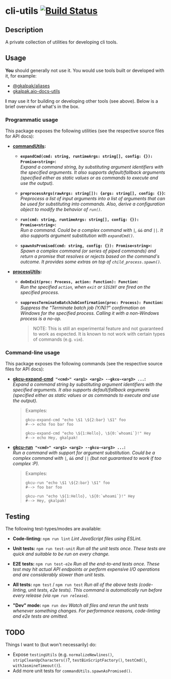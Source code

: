 # cli-utils [![Build Status][build-status-image]][build-status]

## Description

A private collection of utilities for developing cli tools.

## Usage

**You** should generally not use it. You would use tools built or developed with it, for example:

- [@gkalpak/aliases][aliases]
- [gkalpak.aio-docs-utils][aio-docs-utils]

**I** may use it for building or developing other tools (see above). Below is a brief overview of
what's in the box.

### Programmatic usage

This package exposes the following utilities (see the respective source files for API docs):

- **[commandUtils][lib-command-utils]:**

  - **`expandCmd(cmd: string, runtimeArgs: string[], config: {}): Promise<string>`:**<br />
    _Expand a command string, by substituting argument identifiers with the specified arguments. It
    also supports default/fallback arguments (specified either as static values or as commands to
    execute and use the output)._

  - **`preprocessArgs(rawArgs: string[]): {args: string[], config: {}}`:**<br />
    _Preprocess a list of input arguments into a list of arguments that can be used for
    substituting into commands. Also, derive a configuration object to modify the behavior of
    `run()`._

  - **`run(cmd: string, runtimeArgs: string[], config: {}): Promise<string>`:**<br />
    _Run a command. Could be a complex command with `|`, `&&` and `||`. It also supports argument
    substitution with `expandCmd()`._

  - **`spawnAsPromised(cmd: string, config: {}): Promise<string>`:**<br />
    _Spawn a complex command (or series of piped commands) and return a promise that resolves or
    rejects based on the command's outcome. It provides some extras on top of
    `child_process.spawn()`._

- **[processUtils][lib-process-utils]:**

  - **`doOnExit(proc: Process, action: Function): Function`:**<br />
    _Run the specified `action`, when `exit` or `SIGINT` are fired on the specified process._

  - **`suppressTerminateBatchJobConfirmation(proc: Process): Function`:**<br />
    _Suppress the "Terminate batch job (Y/N)?" confirmation on Windows for the specified process.
    Calling it with a non-Windows process is a no-op._
    > NOTE: This is still an experimental feature and not guaranteed to work as expected.
    >       It is known to not work with certain types of commands (e.g. `vim`).

### Command-line usage

This package exposes the following commands (see the respective source files for API docs):

- **[gkcu-expand-cmd][bin-expand-cmd]` "<cmd>" <arg1> <arg2> --gkcu-<arg3> ...`:**<br />
  _Expand a command string by substituting argument identifiers with the specified arguments. It
  also supports default/fallback arguments (specified either as static values or as commands to
  execute and use the output)._
  > Examples:
  > ```
  > gkcu-expand-cmd "echo \$1 \${2:bar} \$1" foo
  > #--> echo foo bar foo
  >
  > gkcu-expand-cmd "echo \${1:Hello}, \${0:`whoami`}!" Hey
  > #--> echo Hey, gkalpak!
  > ```

- **[gkcu-run][bin-run]` "<cmd>" <arg1> <arg2> --gkcu-<arg3> ...`:**<br />
  _Run a command with support for argument substitution. Could be a complex command with `|`, `&&`
  and `||` (but not guaranteed to work if too complex :P)._
  > Examples:
  > ```
  > gkcu-run "echo \$1 \${2:bar} \$1" foo
  > #--> foo bar foo
  >
  > gkcu-run "echo \${1:Hello}, \${0:`whoami`}!" Hey
  > #--> Hey, gkalpak!
  > ```

## Testing

The following test-types/modes are available:

- **Code-linting:** `npm run lint`
  _Lint JavaScript files using ESLint._

- **Unit tests:** `npm run test-unit`
  _Run all the unit tests once. These tests are quick and suitable to be run on every change._

- **E2E tests:** `npm run test-e2e`
  _Run all the end-to-end tests once. These test may hit actual API endpoints or perform expensive
  I/O operations and are considerably slower than unit tests._

- **All tests:** `npm test` / `npm run test`
  _Run all of the above tests (code-linting, unit tests, e2e tests). This command is automatically
  run before every release (via `npm run release`)._

- **"Dev" mode:** `npm run dev`
  _Watch all files and rerun the unit tests whenever something changes. For performance reasons,
  code-linting and e2e tests are omitted._

## TODO

Things I want to (but won't necessarily) do:

- Expose `testingUtils` (e.g. `normalizeNewlines()`, `stripCleanUpCharacters()`?, `testBinScriptFactory()`, `testCmd()`,
  `withJasmineTimeout()`).
- Add more unit tests for `commandUtils.spawnAsPromised()`.


[aio-docs-utils]: https://marketplace.visualstudio.com/items?itemName=gkalpak.aio-docs-utils
[aliases]: https://www.npmjs.com/package/@gkalpak/aliases
[bin-expand-cmd]: bin/expand-cmd.js
[bin-run]: bin/run.js
[build-status]: https://travis-ci.org/gkalpak/cli-utils
[build-status-image]: https://travis-ci.org/gkalpak/cli-utils.svg?branch=master
[lib-command-utils]: lib/command-utils.js
[lib-process-utils]: lib/process-utils.js

